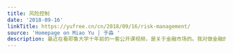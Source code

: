 ```yaml
---
title: 风险控制
date: '2018-09-16'
linkTitle: https://yufree.cn/cn/2018/09/16/risk-management/
source: 'Homepage on Miao Yu | 于淼 '
description: 最近在看耶鲁大学十年前的一套公开课视频，是关于金融市场的。我对做金融的天生有抵触，但抵触归抵触，知识本身并无好坏全看用的人，也不妨碍了解世界
---
```

